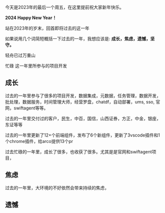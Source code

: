 


今天是2023年的最后一个周五，在这里提前祝大家新年快乐。

**2024 Happy New Year！**

站在2023年的岁末，回首即将过去的这一年

如果说用几个词简短概括一下过去的一年，我想应该是: **成长，焦虑，遗憾，坚守。**

轻舟已过万重山

忙碌
这一年里所参与的项目开发


## 成长

过去的一年里参与了很多的项目开发，数据集成，元数据，任务管理，数据开发，批处理，数据服务，时间管理大师，经营罗盘，chatdf，自动部署，ums, sso, 官网，swiftagent等等。

过去的一年里交付过的客户，民生，中百，国信，山西证券，方正，中金，银座，东证等等

过去的一年里更新了12+个前端组件，发布了6个新组件，更新了3vscode插件和1个chrome插件，给arco提供13个pr

过去忙碌的一年里，成长了很多，也收获了很多。尤其是是官网和swiftagent项目，

## 焦虑

过去的一年里，大环境的不好依然会带来持续的焦虑，

## 遗憾







